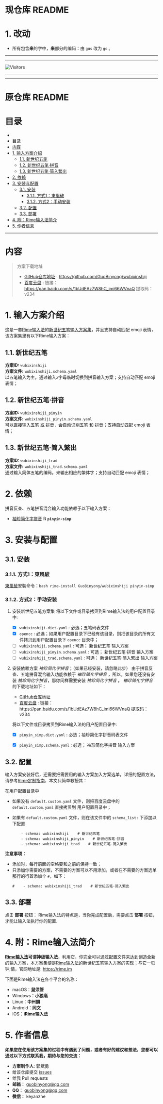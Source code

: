 # 现仓库 README

# 1. 改动
- 所有包含**来**的字中，**来**部分的编码：由 `gus` 改为 `go` 。

<!-- # 2. 修正
| 字 | 源码 | 修正码 |
| :- | :- | :- | -->


------------------------------------------
------------------------------------------

![Visitors](https://count.getloli.com/get/@hotarugali@wubixinshiji&theme=moebooru)

------------------------------------------
------------------------------------------
# 原仓库 README

[袖珍简化字拼音]: https://github.com/rime/rime-pinyin-simp
[東風破]: https://github.com/rime/plum
[仓库地址]: https://github.com/GuoBinyong/wubixinshiji
[issues]: https://github.com/GuoBinyong/wubixinshiji/issues
[Rime输入法]: https://rime.im
[百度云盘]: https://pan.baidu.com/s/1bUdEAz7W8hC_imi66WVnaQ
[Rime定制指南]: https://github.com/rime/home/wiki/CustomizationGuide


目录
=================
<!-- TOC -->

- [](#)
- [目录](#目录)
- [内容](#内容)
- [1. 输入方案介绍](#1-输入方案介绍)
  - [1.1. 新世纪五笔](#11-新世纪五笔)
  - [1.2. 新世纪五笔·拼音](#12-新世纪五笔拼音)
  - [1.3. 新世纪五笔·简入繁出](#13-新世纪五笔简入繁出)
- [2. 依赖](#2-依赖)
- [3. 安装与配置](#3-安装与配置)
  - [3.1. 安装](#31-安装)
    - [3.1.1. 方式1：東風破](#311-方式1東風破)
    - [3.1.2. 方式2：手动安装](#312-方式2手动安装)
  - [3.2. 配置](#32-配置)
  - [3.3. 部署](#33-部署)
- [4. 附：Rime输入法简介](#4-附rime输入法简介)
- [5. 作者信息](#5-作者信息)

<!-- /TOC -->


---------------


内容
===================


> 方案下载地址
> - [GitHub仓库地址][仓库地址] : <https://github.com/GuoBinyong/wubixinshiji>
> - [百度云盘][] : 链接：<https://pan.baidu.com/s/1bUdEAz7W8hC_imi66WVnaQ> 提取码：v234


# 1. 输入方案介绍
这是一套[Rime输入法][]的[新世纪五笔输入方案集][仓库地址]，并且支持自动匹配 emoji 表情，该方案集里有以下Rime输入方案：


## 1.1. 新世纪五笔
**方案ID:** `wubixinshiji`  
**方案文件:** `wubixinshiji.schema.yaml`  
以五笔输入为主，通过输入`z`字母临时切换到拼音输入方案；支持自动匹配 emoji 表情；


## 1.2. 新世纪五笔·拼音
**方案ID:** `wubixinshiji_pinyin`  
**方案文件:** `wubixinshiji_pinyin.schema.yaml`  
可以直接输入五笔 或 拼音，会自动识别五笔 和 拼音；支持自动匹配 emoji 表情；

## 1.3. 新世纪五笔·简入繁出
**方案ID:** `wubixinshiji_trad`   
**方案文件:** `wubixinshiji_trad.schema.yaml`  
通过输入简体五笔的编码，来输出相应的繁体字；支持自动匹配 emoji 表情；




# 2. 依赖

拼音反查、五笔拼音混合输入功能依赖于以下输入方案：  
  - [袖珍简化字拼音][] ℞ **`pinyin-simp`**


# 3. 安装与配置

## 3.1. 安装
### 3.1.1. 方式1：東風破
[東風破][]安裝命令：`bash rime-install GuoBinyong/wubixinshiji pinyin-simp`



### 3.1.2. 方式2：手动安装
1. 安装新世纪五笔方案集
   将以下文件或目录拷贝到Rime输入法的用户配置目录中:  
   
   - [x] `wubixinshiji.dict.yaml` : 必选；五笔码表文件
   - [x] `opencc` : 必选；如果用户配置目录下已经有该目录，则把该目录的所有文件拷贝到用户配置目录下    `opencc` 目录中；
   - [ ] `wubixinshiji.schema.yaml` : 可选； 新世纪五笔 输入方案
   - [ ] `wubixinshiji_pinyin.schema.yaml` : 可选； 新世纪五笔·拼音 输入方案
   - [ ] `wubixinshiji_trad.schema.yaml` : 可选； 新世纪五笔·简入繁出 输入方案

2. 安装依赖方案 _袖珍简化字拼音_；（如果已经安装，请忽略此步）
   由于拼音反查、五笔拼音混合输入功能依赖于 _袖珍简化字拼音_ ，所以，如果您还没有安装  _袖珍简化字拼音_，那你同样需要安装 _袖珍简化字拼音_ ， _袖珍简化字拼音_ 的下载地址如下：
   - [GitHub仓库地址][袖珍简化字拼音]
   - [百度云盘][] : 链接：<https://pan.baidu.com/s/1bUdEAz7W8hC_imi66WVnaQ> 提取码：v234
   
   将以下文件或目录拷贝到Rime输入法的用户配置目录中:  
   - [x] `pinyin_simp.dict.yaml` : 必选；袖珍简化字拼音码表文件
   - [x] `pinyin_simp.schema.yaml` : 必选； 袖珍简化字拼音 输入方案



## 3.2. 配置
输入方案安装好后，还需要把需要用的输入方案加入方案选单，详细的配置方法，请参考[Rime定制指南][]，本文只简单教授其：

在用户配置目录中
- 如果没有 `default.custom.yaml` 文件，则把百度云盘中的 `default.custom.yaml` 直接拷贝到 用户配置目录中；

- 如果有 `default.custom.yaml` 文件，则在该文件中的 `schema_list:` 下添加以下配置
   ```
       - schema: wubixinshiji    # 新世纪五笔
       - schema: wubixinshiji_pinyin    # 新世纪五笔·拼音
       - schema: wubixinshiji_trad    # 新世纪五笔·简入繁出
   ```

**注意事项：**
- 添加时，每行前面的空格要和之前的保持一致；
- 只添加你需要的方案，不需要的方案可以不用添加，或者在不需要的方案选单那行的行首添加个 `#`，如下：
  ```
  #    - schema: wubixinshiji_trad    # 新世纪五笔·简入繁出
  ```


## 3.3. 部署
点击 **部署** 按钮： Rime输入法的特点是，当你完成配置后，需要点击 **部署** 按钮，才能让输入法执行你的配置.




# 4. 附：Rime输入法简介
**[Rime输入法][]**可谓**神级输入法**，利用它，你完全可以通过配置文件来达到创造全新的输入方案，本方案集便是[Rime输入法][]的新世纪五笔输入方案的实现；与它一见钟;情，官网地址是: https://rime.im

下面是Rime输入法在各个平台的名称：
- macOS：**鼠须管**
- Windows：**小狼亳**
- Linux：**中州韻**
- Android：**同文**
- IOS：**iRime输入法**



# 5. 作者信息
**如果您在使用该方案集的过程中有遇到了问题，或者有好的建议和想法，您都可以通过以下方式联系我，期待与您的交流：**  

- **方案制作人:** 郭斌勇
- 给该仓库提交 [issues][]
- 给我 Pull requests
- **邮箱：** <guobinyong@qq.com>
- **QQ：** guobinyong@qq.com
- **微信：** keyanzhe